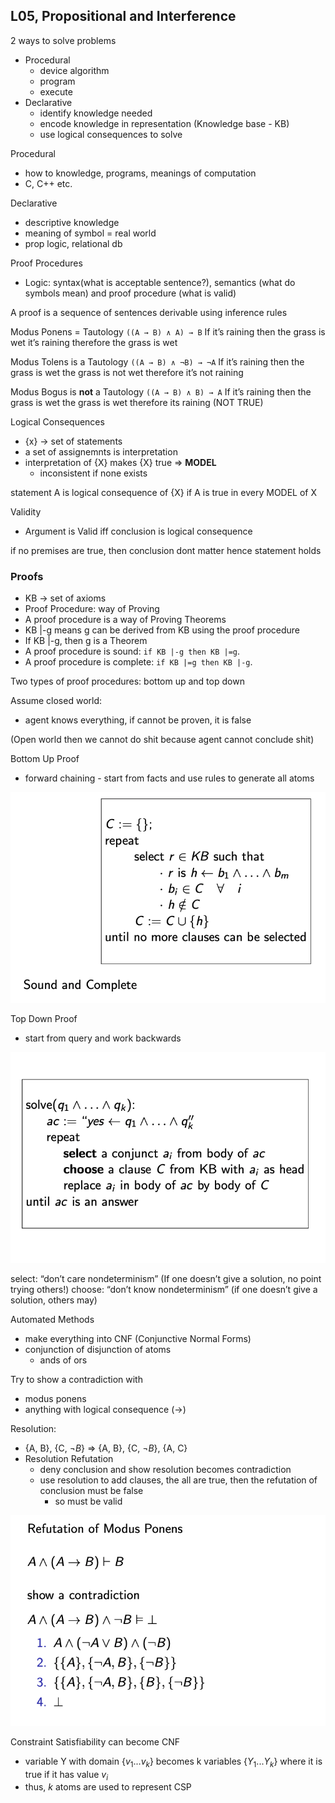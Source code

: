 ## L05, Propositional and Interference

2 ways to solve problems
- Procedural
  - device algorithm
  - program
  - execute
- Declarative
  - identify knowledge needed
  - encode knowledge in representation (Knowledge base - KB)
  - use logical consequences to solve

Procedural
- how to knowledge, programs, meanings of computation
- C, C++ etc.

Declarative
- descriptive knowledge
- meaning of symbol = real world
- prop logic, relational db

Proof Procedures
- Logic: syntax(what is acceptable sentence?), semantics (what do symbols mean) and proof procedure (what is valid)

A proof is a sequence of sentences derivable using inference rules

Modus Ponens = Tautology
`((A → B) ∧ A) → B`
If it’s raining then the grass is wet
it’s raining
therefore the grass is wet

Modus Tolens is a Tautology
`((A → B) ∧ ¬B) → ¬A`
If it’s raining then the grass is wet
the grass is not wet
therefore it’s not raining

Modus Bogus is **not** a Tautology
`((A → B) ∧ B) → A`
If it’s raining then the grass is wet
the grass is wet
therefore its raining (NOT TRUE)

Logical Consequences
- {x} -> set of statements
- a set of assignemnts is interpretation
- interpretation of {X} makes {X} true => **MODEL**
  - inconsistent if none exists

statement A is logical consequence of {X} if A is true in every MODEL of X

Validity
- Argument is Valid iff conclusion is logical consequence

if no premises are true, then conclusion dont matter hence statement holds

### Proofs
- KB -> set of axioms
- Proof Procedure: way of Proving
- A proof procedure is a way of Proving Theorems
- KB |-g means g can be derived from KB using the proof procedure
- If KB |-g, then g is a Theorem
- A proof procedure is sound:
`if KB |-g then KB |=g`.
- A proof procedure is complete:
`if KB |=g then KB |-g`.


Two types of proof procedures:
bottom up and top down

Assume closed world:
- agent knows everything, if cannot be proven, it is false

(Open world then we cannot do shit because agent cannot conclude shit)

Bottom Up Proof
- forward chaining - start from facts and use rules to generate all atoms

![image](./images/3.png)

Top Down Proof
- start from query and work backwards

![image](./images/4.png)

select: “don’t care nondeterminism”
(If one doesn’t give a solution, no point trying others!)
choose: “don’t know nondeterminism”
(if one doesn’t give a solution, others may)

Automated Methods
- make everything into CNF (Conjunctive Normal Forms)
- conjunction of disjunction of atoms
  - ands of ors

Try to show a contradiction with
- modus ponens
- anything with logical consequence (->)

Resolution:
- {A, B}, {C, $\neg B$} => {A, B}, {C, $\neg B$}, {A, C}
- Resolution Refutation
  - deny conclusion and show resolution becomes contradiction
  - use resolution to add clauses, the all are true, then the refutation of conclusion must be false
    - so must be valid

![image](./images/5.png)

Constraint Satisfiability can become CNF
- variable Y with domain {$v_1$...$v_k$} becomes k variables {$Y_1$...$Y_k$} where it is true if it has value $v_i$
- thus, $k$ atoms are used to represent CSP